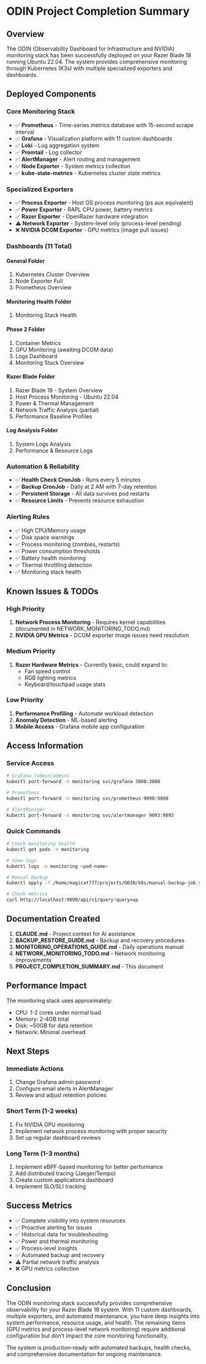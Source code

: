 # ODIN Project Completion Summary

## Overview
The ODIN (Observability Dashboard for Infrastructure and NVIDIA) monitoring stack has been successfully deployed on your Razer Blade 18 running Ubuntu 22.04. The system provides comprehensive monitoring through Kubernetes (K3s) with multiple specialized exporters and dashboards.

## Deployed Components

### Core Monitoring Stack
- ✅ **Prometheus** - Time-series metrics database with 15-second scrape interval
- ✅ **Grafana** - Visualization platform with 11 custom dashboards
- ✅ **Loki** - Log aggregation system
- ✅ **Promtail** - Log collector
- ✅ **AlertManager** - Alert routing and management
- ✅ **Node Exporter** - System metrics collection
- ✅ **kube-state-metrics** - Kubernetes cluster state metrics

### Specialized Exporters
- ✅ **Process Exporter** - Host OS process monitoring (ps aux equivalent)
- ✅ **Power Exporter** - RAPL CPU power, battery metrics
- ✅ **Razer Exporter** - OpenRazer hardware integration
- ⚠️  **Network Exporter** - System-level only (process-level pending)
- ❌ **NVIDIA DCGM Exporter** - GPU metrics (image pull issues)

### Dashboards (11 Total)

#### General Folder
1. Kubernetes Cluster Overview
2. Node Exporter Full
3. Prometheus Overview

#### Monitoring Health Folder
1. Monitoring Stack Health

#### Phase 2 Folder
1. Container Metrics
2. GPU Monitoring (awaiting DCGM data)
3. Logs Dashboard
4. Monitoring Stack Overview

#### Razer Blade Folder
1. Razer Blade 18 - System Overview
2. Host Process Monitoring - Ubuntu 22.04
3. Power & Thermal Management
4. Network Traffic Analysis (partial)
5. Performance Baseline Profiles

#### Log Analysis Folder
1. System Logs Analysis
2. Performance & Resource Logs

### Automation & Reliability
- ✅ **Health Check CronJob** - Runs every 5 minutes
- ✅ **Backup CronJob** - Daily at 2 AM with 7-day retention
- ✅ **Persistent Storage** - All data survives pod restarts
- ✅ **Resource Limits** - Prevents resource exhaustion

### Alerting Rules
- ✅ High CPU/Memory usage
- ✅ Disk space warnings
- ✅ Process monitoring (zombies, restarts)
- ✅ Power consumption thresholds
- ✅ Battery health monitoring
- ✅ Thermal throttling detection
- ✅ Monitoring stack health

## Known Issues & TODOs

### High Priority
1. **Network Process Monitoring** - Requires kernel capabilities (documented in NETWORK_MONITORING_TODO.md)
2. **NVIDIA GPU Metrics** - DCGM exporter image issues need resolution

### Medium Priority
1. **Razer Hardware Metrics** - Currently basic, could expand to:
   - Fan speed control
   - RGB lighting metrics
   - Keyboard/touchpad usage stats

### Low Priority
1. **Performance Profiling** - Automate workload detection
2. **Anomaly Detection** - ML-based alerting
3. **Mobile Access** - Grafana mobile app configuration

## Access Information

### Service Access
```bash
# Grafana (admin/admin)
kubectl port-forward -n monitoring svc/grafana 3000:3000

# Prometheus
kubectl port-forward -n monitoring svc/prometheus 9090:9090

# AlertManager
kubectl port-forward -n monitoring svc/alertmanager 9093:9093
```

### Quick Commands
```bash
# Check monitoring health
kubectl get pods -n monitoring

# View logs
kubectl logs -n monitoring <pod-name>

# Manual backup
kubectl apply -f /home/magicat777/projects/ODIN/k8s/manual-backup-job.yaml

# Check metrics
curl http://localhost:9090/api/v1/query?query=up
```

## Documentation Created
1. **CLAUDE.md** - Project context for AI assistance
2. **BACKUP_RESTORE_GUIDE.md** - Backup and recovery procedures
3. **MONITORING_OPERATIONS_GUIDE.md** - Daily operations manual
4. **NETWORK_MONITORING_TODO.md** - Network monitoring improvements
5. **PROJECT_COMPLETION_SUMMARY.md** - This document

## Performance Impact
The monitoring stack uses approximately:
- CPU: 1-2 cores under normal load
- Memory: 2-4GB total
- Disk: ~50GB for data retention
- Network: Minimal overhead

## Next Steps

### Immediate Actions
1. Change Grafana admin password
2. Configure email alerts in AlertManager
3. Review and adjust retention policies

### Short Term (1-2 weeks)
1. Fix NVIDIA GPU monitoring
2. Implement network process monitoring with proper security
3. Set up regular dashboard reviews

### Long Term (1-3 months)
1. Implement eBPF-based monitoring for better performance
2. Add distributed tracing (Jaeger/Tempo)
3. Create custom applications dashboard
4. Implement SLO/SLI tracking

## Success Metrics
- ✅ Complete visibility into system resources
- ✅ Proactive alerting for issues
- ✅ Historical data for troubleshooting
- ✅ Power and thermal monitoring
- ✅ Process-level insights
- ✅ Automated backup and recovery
- ⚠️  Partial network traffic analysis
- ❌ GPU metrics collection

## Conclusion
The ODIN monitoring stack successfully provides comprehensive observability for your Razer Blade 18 system. With 11 custom dashboards, multiple exporters, and automated maintenance, you have deep insights into system performance, resource usage, and health. The remaining items (GPU metrics and process-level network monitoring) require additional configuration but don't impact the core monitoring functionality.

The system is production-ready with automated backups, health checks, and comprehensive documentation for ongoing maintenance.